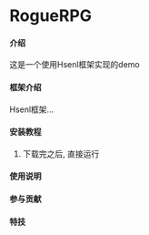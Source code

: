 # RogueRPG

#### 介绍
这是一个使用Hsenl框架实现的demo

#### 框架介绍
Hsenl框架...

#### 安装教程

1.  下载完之后, 直接运行

#### 使用说明


#### 参与贡献



#### 特技

